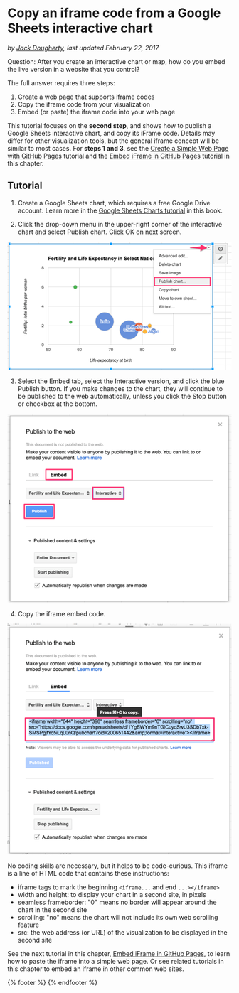 # Copy an iframe code from a Google Sheets interactive chart
*by [Jack Dougherty](../introduction/who.md), last updated February 22, 2017*

Question: After you create an interactive chart or map, how do you embed the live version in a website that you control?

The full answer requires three steps:
1) Create a web page that supports iframe codes
2) Copy the iframe code from your visualization
3) Embed (or paste) the iframe code into your web page

This tutorial focuses on the **second step**, and shows how to publish a Google Sheets interactive chart, and copy its iFrame code. Details may differ for other visualization tools, but the general iframe concept will be similar to most cases. For **steps 1 and 3**, see the [Create a Simple Web Page with GitHub Pages](../github-pages/README.md) tutorial and the [Embed iFrame in GitHub Pages](../iframe-github/) tutorial in this chapter.

## Tutorial

1) Create a Google Sheets chart, which requires a free Google Drive account. Learn more in the [Google Sheets Charts tutorial](../../chart/google-sheets) in this book.

2) Click the drop-down menu in the upper-right corner of the interactive chart and select Publish chart. Click OK on next screen.

![Screenshot: Drop-down menu to publish a Google Sheets chart](google-sheets-chart-menu-publish.png)

3) Select the Embed tab, select the Interactive version, and click the blue Publish button. If you make changes to the chart, they will continue to be published to the web automatically, unless you click the Stop button or checkbox at the bottom.

![Screenshot: Publish to the web for a Google Sheets chart](google-sheets-publish.png)

4) Copy the iframe embed code.

![Screenshot: Copy the iframe code from a Google Sheets chart](google-sheets-publish-copy-iframe.png)

No coding skills are necessary, but it helps to be code-curious. This iframe is a line of HTML code that contains these instructions:
- iframe tags to mark the beginning ```<iframe...``` and end ```...></iframe>```
- width and height: to display your chart in a second site, in pixels
- seamless frameborder: "0" means no border will appear around the chart in the second site
- scrolling: "no" means the chart will not include its own web scrolling feature
- src: the web address (or URL) of the visualization to be displayed in the second site

See the next tutorial in this chapter, [Embed iFrame in GitHub Pages](../iframe-github/), to learn how to paste the iframe into a simple web page. Or see related tutorials in this chapter to embed an iframe in other common web sites.

{% footer %}
{% endfooter %}
